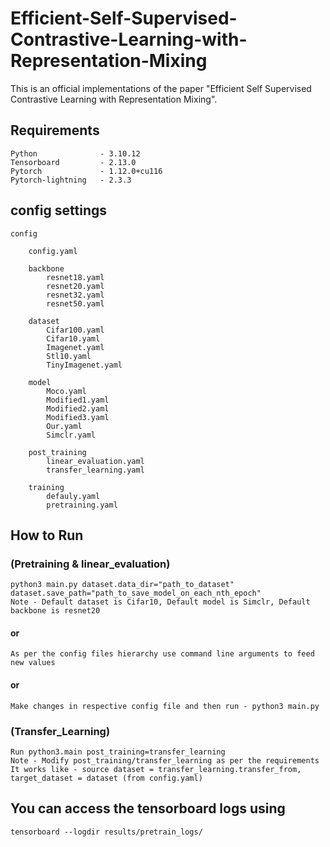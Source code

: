 # Efficient-Self-Supervised-Contrastive-Learning-with-Representation-Mixing
This is an official implementations of the paper "Efficient Self Supervised Contrastive Learning with Representation Mixing".

## Requirements

    Python              - 3.10.12 
    Tensorboard         - 2.13.0  
    Pytorch             - 1.12.0+cu116 
    Pytorch-lightning   - 2.3.3 

## config settings
    config

        config.yaml

        backbone
            resnet18.yaml
            resnet20.yaml
            resnet32.yaml
            resnet50.yaml

        dataset
            Cifar100.yaml
            Cifar10.yaml
            Imagenet.yaml
            Stl10.yaml
            TinyImagenet.yaml

        model
            Moco.yaml
            Modified1.yaml
            Modified2.yaml
            Modified3.yaml
            Our.yaml
            Simclr.yaml

        post_training
            linear_evaluation.yaml
            transfer_learning.yaml

        training
            defauly.yaml
            pretraining.yaml

## How to Run

### (Pretraining & linear_evaluation)
    
    python3 main.py dataset.data_dir="path_to_dataset" dataset.save_path="path_to_save_model_on_each_nth_epoch" 
    Note - Default dataset is Cifar10, Default model is Simclr, Default backbone is resnet20 

#### or 

    As per the config files hierarchy use command line arguments to feed new values

#### or

    Make changes in respective config file and then run - python3 main.py

### (Transfer_Learning)

    Run python3.main post_training=transfer_learning 
    Note - Modify post_training/transfer_learning as per the requirements 
    It works like - source dataset = transfer_learning.transfer_from, target_dataset = dataset (from config.yaml) 

## You can access the tensorboard logs using

    tensorboard --logdir results/pretrain_logs/

